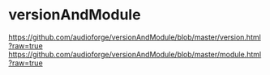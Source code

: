 # versionAndModule

https://github.com/audioforge/versionAndModule/blob/master/version.html?raw=true
https://github.com/audioforge/versionAndModule/blob/master/module.html?raw=true
